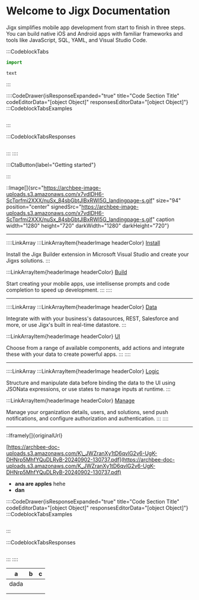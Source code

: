 # Welcome to Jigx Documentation

Jigx simplifies mobile app development from start to finish in three steps. You can build native iOS and Android apps with familiar frameworks and tools like JavaScript, SQL, YAML, and Visual Studio Code.

:::CodeblockTabs
```javascript
import
```

```none
text
```
:::

::::CodeDrawer{isResponseExpanded="true" title="Code Section Title" codeEditorData="[object Object]" responsesEditorData="[object Object]"}
:::CodeblockTabsExamples
```text
```
:::

:::CodeblockTabsResponses
```text
```
:::
::::



:::CtaButton{label="Getting started"}

:::

::Image[]{src="https://archbee-image-uploads.s3.amazonaws.com/x7vdIDH6-ScTprfmi2XXX/nuSx_84sbGbtJlBxRWI5G_landingpage-s.gif" size="94" position="center" signedSrc="https://archbee-image-uploads.s3.amazonaws.com/x7vdIDH6-ScTprfmi2XXX/nuSx_84sbGbtJlBxRWI5G_landingpage-s.gif" caption width="1280" height="720" darkWidth="1280" darkHeight="720"}

***

::::LinkArray
:::LinkArrayItem{headerImage headerColor}
&#x20;    [Install](<./Getting started/Install the Jigx Builder.md>)

Install the Jigx Builder extension in Microsoft Visual Studio and create your Jigxs solutions.
:::

:::LinkArrayItem{headerImage headerColor}
&#x20;     [Build](<./Building Apps with Jigx/Jigx Builder _code editor_.md>)

Start creating your mobile apps, use intellisense prompts and code completion to speed up development.
:::
::::

***

::::LinkArray
:::LinkArrayItem{headerImage headerColor}
&#x20;    [Data](<./Building Apps with Jigx/Data.md>)

Integrate with with your business's datasources, REST, Salesforce and more, or use Jigx's built in real-time datastore.
:::

:::LinkArrayItem{headerImage headerColor}
&#x20;     [UI](<./Building Apps with Jigx/UI.md>)

Choose from a range of available components, add actions and integrate these with your data to create powerful apps.
:::
::::

***

::::LinkArray
:::LinkArrayItem{headerImage headerColor}
&#x20;    [Logic](<./Building Apps with Jigx/Logic.md>)

Structure and manipulate data before binding the data to the UI using JSONata expressions, or use states to manage inputs at runtime.
:::

:::LinkArrayItem{headerImage headerColor}
&#x20;     [Manage](<./Administration/Management Overview.md>)

Manage your organization details, users, and solutions, send push notifications, and configure authorization and authentication.
:::
::::

***

::Iframely[]{originalUrl}



[https://archbee-doc-uploads.s3.amazonaws.com/K\_JWZranXy1tD6qvlG2v6-UgK-DHNrp5MhfYQuDLRyB-20240902-130737.pdf](https://archbee-doc-uploads.s3.amazonaws.com/K_JWZranXy1tD6qvlG2v6-UgK-DHNrp5MhfYQuDLRyB-20240902-130737.pdf)



- **ana are apples**
  hehe
- **dan**

::::CodeDrawer{isResponseExpanded="true" title="Code Section Title" codeEditorData="[object Object]" responsesEditorData="[object Object]"}
:::CodeblockTabsExamples
```text
```
:::

:::CodeblockTabsResponses
```text
```
:::
::::

| a    | b | c |
| ---- | - | - |
| dada |   |   |
|      |   |   |
|      |   |   |



